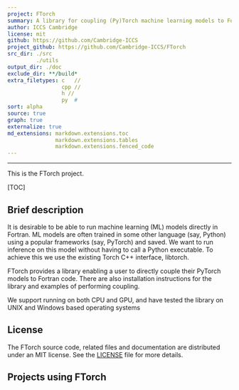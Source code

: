 ```yaml
---
project: FTorch
summary: A library for coupling (Py)Torch machine learning models to Fortran
author: ICCS Cambridge
license: mit
github: https://github.com/Cambridge-ICCS
project_github: https://github.com/Cambridge-ICCS/FTorch
src_dir: ./src
         ./utils
output_dir: ./doc
exclude_dir: **/build*
extra_filetypes: c   //
                 cpp //
                 h //
                 py  #
sort: alpha
source: true
graph: true
externalize: true
md_extensions: markdown.extensions.toc
               markdown.extensions.tables
               markdown.extensions.fenced_code
---
```


--------------------

This is the FTorch project.

[TOC]

Brief description
-----------------

It is desirable to be able to run machine learning (ML) models directly in Fortran.
ML models are often trained in some other language (say, Python) using a popular frameworks (say, PyTorch) and saved.
We want to run inference on this model without having to call a Python executable.
To achieve this we use the existing Torch C++ interface, libtorch.

FTorch provides a library enabling a user to directly couple their PyTorch models to Fortran code.
There are also installation instructions for the library and examples of performing coupling.

We support running on both CPU and GPU, and have tested the library on UNIX and Windows based operating systems


License
-------

The FTorch source code, related files and documentation are
distributed under an MIT license.  See the
[LICENSE](d)
file for more details.


Projects using FTorch
---------------------

